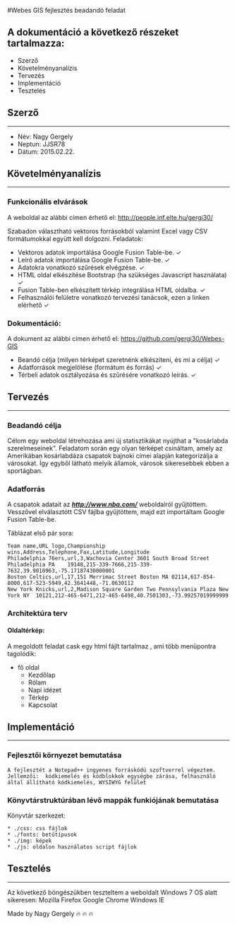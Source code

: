 #Webes GIS fejlesztés beadandó feladat

## A dokumentáció a következő részeket tartalmazza:

- Szerző
- Követelményanalízis
- Tervezés
- Implementáció
- Tesztelés

## Szerző
----------

- Név:		Nagy Gergely
- Neptun: 	JJSR78
- Dátum:	2015.02.22.


## Követelményanalízis
----------------------

### Funkcionális elvárások

A weboldal az alábbi címen érhető el: http://people.inf.elte.hu/gergi30/

Szabadon választható vektoros forrásokból valamint Excel vagy CSV formátumokkal együtt kell dolgozni. Feladatok:
 - Vektoros adatok importálása Google Fusion Table-be. ✓
 - Leíró adatok importálása Google Fusion Table-be. ✓
 - Adatokra vonatkozó szűrések elvégzése. ✓
 - HTML oldal elkészítése Bootstrap (ha szükséges Javascript használata) ✓
 - Fusion Table-ben elkészített térkép integrálása HTML oldalba. ✓
 - Felhasználói felületre vonatkozó tervezési tanácsok, ezen a linken elérhető ✓

### Dokumentáció:

A dokument az alábbi címen érhető el: https://github.com/gergi30/Webes-GIS

 - Beandó célja (milyen térképet szeretnénk elkészíteni, és mi a célja) ✓
 - Adatforrások megjelölése (formátum és forrás) ✓
 - Térbeli adatok osztályozása és szűrésére vonatkozó leírás. ✓
 
## Tervezés
-----------

### Beadandó célja

Célom egy weboldal létrehozása ami új statisztikákat nyújthat a "kosárlabda szerelmeseinek".
Feladatom során egy olyan térképet csináltam, amely az Amerikában kosárlabdáza csapatok bajnoki címei alapján kategorizálja a városokat. Így egyből látható melyik államok, városok sikeresebbek ebben a sportágban.


### Adatforrás

A csapatok adatait az ***http://www.nba.com/*** weboldalról gyűjtöttem.
Vesszővel elválasztótt CSV fájlba gyűjtöttem, majd ezt importáltam Google Fusion Table-be.

Táblázat első pár sora:

	Team name,URL logo,Championship wins,Address,Telephone,Fax,Latitude,Longitude
	Philadelphia 76ers,url,3,Wachovia Center 3601 South Broad Street Philadelphia PA 	19148,215-339-7666,215-339-7632,39.9010963,-75.17187430000001
	Boston Celtics,url,17,151 Merrimac Street Boston MA 02114,617-854-8000,617-523-5949,42.3641448,-71.0630112
	New York Knicks,url,2,Madison Square Garden Two Pennsylvania Plaza New York NY 	10121,212-465-6471,212-465-6498,40.7501303,-73.99257019999999


### Architektúra terv

#### Oldaltérkép:

A megoldott feladat cask egy html fájlt tartalmaz , ami több menüpontra tagolódik:

* fő oldal
	* Kezdőlap
	* Rólam
	* Napi idézet
	* Térkép
	* Kapcsolat

## Implementáció
-----------------

### Fejlesztői környezet bemutatása

	A fejlesztét a Notepad++ ingyenes forráskódú szoftverrel végeztem.
	Jellemzői:  kódkiemelés és kódblokkok egységbe zárása, felhasználó által állítható kódkiemelés, WYSIWYG felület
	
### Könyvtárstruktúrában lévő mappák funkiójának bemutatása
	

Könyvtár szerkezet:

    * ./css: css fájlok
    * ./fonts: betűtípusok
    * ./img: képek
    * ./js: oldalon használatos script fájlok

## Tesztelés
-------------

Az következő böngészükben teszteltem a weboldalt Windows 7 OS alatt sikeresen:
       Mozilla Firefox
       Google Chrome
       Windows IE

Made by Nagy Gergely :fire: :fire: :fire:
